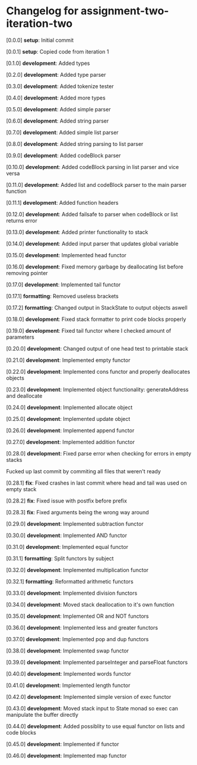 # Changelog for assignment-two-iteration-two

[0.0.0] **setup**: Initial commit

[0.0.1] **setup**: Copied code from iteration 1

[0.1.0] **development**: Added types

[0.2.0] **development**: Added type parser

[0.3.0] **development**: Added tokenize tester

[0.4.0] **development**: Added more types

[0.5.0] **development**: Added simple parser

[0.6.0] **development**: Added string parser

[0.7.0] **development**: Added simple list parser

[0.8.0] **development**: Added string parsing to list parser

[0.9.0] **development**: Added codeBlock parser

[0.10.0] **development**: Added codeBlock parsing in list parser and vice versa

[0.11.0] **development**: Added list and codeBlock parser to the main parser function

[0.11.1] **development**: Added function headers

[0.12.0] **development**: Added failsafe to parser when codeBlock or list returns error

[0.13.0] **development**: Added printer functionality to stack

[0.14.0] **development**: Added input parser that updates global variable

[0.15.0] **development**: Implemented head functor

[0.16.0] **development**: Fixed memory garbage by deallocating list before removing pointer

[0.17.0] **development**: Implemented tail functor

[0.17.1] **formatting**: Removed useless brackets

[0.17.2] **formatting**: Changed output in StackState to output objects aswell

[0.18.0] **development**: Fixed stack formatter to print code blocks properly

[0.19.0] **development**: Fixed tail functor where I checked amount of parameters

[0.20.0] **development**: Changed output of one head test to printable stack

[0.21.0] **development**: Implemented empty functor

[0.22.0] **development**: Implemented cons functor and properly deallocates objects

[0.23.0] **development**: Implemented object functionality: generateAddress and deallocate

[0.24.0] **development**: Implemented allocate object

[0.25.0] **development**: Implemented update object

[0.26.0] **development**: Implemented append functor

[0.27.0] **development**: Implemented addition functor

[0.28.0] **development**: Fixed parse error when checking for errors in empty stacks

Fucked up last commit by commiting all files that weren't ready

[0.28.1] **fix**: Fixed crashes in last commit where head and tail was used on empty stack

[0.28.2] **fix**: Fixed issue with postfix before prefix

[0.28.3] **fix**: Fixed arguments being the wrong way around

[0.29.0] **development**: Implemented subtraction functor

[0.30.0] **development**: Implemented AND functor

[0.31.0] **development**: Implemented equal functor

[0.31.1] **formatting**: Split functors by subject

[0.32.0] **development**: Implemented multiplication functor

[0.32.1] **formatting**: Reformatted arithmetic functors

[0.33.0] **development**: Implemented division functors

[0.34.0] **development**: Moved stack deallocation to it's own function

[0.35.0] **development**: Implemented OR and NOT functors

[0.36.0] **development**: Implemented less and greater functors

[0.37.0] **development**: Implemented pop and dup functors

[0.38.0] **development**: Implemented swap functor

[0.39.0] **development**: Implemented parseInteger and parseFloat functors

[0.40.0] **development**: Implemented words functor

[0.41.0] **development**: Implemented length functor

[0.42.0] **development**: Implemented simple version of exec functor

[0.43.0] **development**: Moved stack input to State monad so exec can manipulate the buffer directly

[0.44.0] **development**: Added possiblity to use equal functor on lists and code blocks

[0.45.0] **development**: Implemented if functor

[0.46.0] **development**: Implemented map functor
